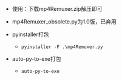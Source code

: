 * 使用：下载mp4Remuxer.zip解压即可


* mp4Remuxer_obsolete.py为1.0版，已弃用


* pyinstaller打包
    * `pyinstaller -F .\mp4Remuxer.py`


* auto-py-to-exe打包
    * `auto-py-to-exe`
    
